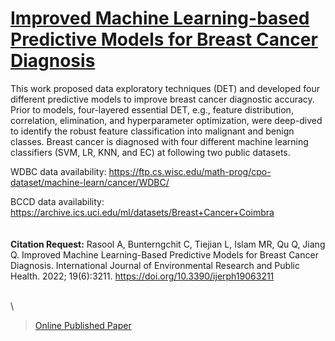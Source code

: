 # [Improved Machine Learning-based Predictive Models for Breast Cancer Diagnosis](https://www.researchgate.net/publication/359124843_Improved_Machine_Learning-Based_Predictive_Models_for_Breast_Cancer_Diagnosis)

This work proposed data exploratory techniques (DET) and developed four different predictive models to improve breast cancer diagnostic accuracy. Prior to models, four-layered essential DET, e.g., feature distribution, correlation, elimination, and hyperparameter optimization, were deep-dived to identify the robust feature classification into malignant and benign classes. Breast cancer is diagnosed with four different machine learning classifiers (SVM, LR, KNN, and EC) at following two public datasets. 

WDBC data availability: https://ftp.cs.wisc.edu/math-prog/cpo-dataset/machine-learn/cancer/WDBC/ 

BCCD data availability: https://archive.ics.uci.edu/ml/datasets/Breast+Cancer+Coimbra 
\
\
\
**Citation Request:** 
Rasool A, Bunterngchit C, Tiejian L, Islam MR, Qu Q, Jiang Q. Improved Machine Learning-Based Predictive Models for Breast Cancer Diagnosis. International Journal of Environmental Research and Public Health. 2022; 19(6):3211. https://doi.org/10.3390/ijerph19063211

\
\
>[Online Published Paper](https://www.researchgate.net/publication/359124843_Improved_Machine_Learning-Based_Predictive_Models_for_Breast_Cancer_Diagnosis)




